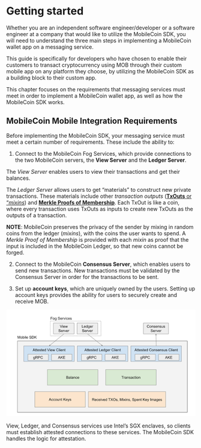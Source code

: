 # Getting started

Whether you are an independent software engineer/developer or a software engineer at a company that would like to utilize the MobileCoin SDK, you will need to understand the three main steps in implementing a MobileCoin wallet app on a messaging service.

This guide is specifically for developers who have chosen to enable their customers to transact cryptocurrency using MOB through their custom mobile app on any platform they choose, by utilizing the MobileCoin SDK as a building block to their custom app.

This chapter focuses on the requirements that messaging services must meet in order to implement a MobileCoin wallet app, as well as how the MobileCoin SDK works.

## MobileCoin Mobile Integration Requirements

Before implementing the MobileCoin SDK, your messaging service must meet a certain number of requirements. These include the ability to:

1. Connect to the MobileCoin Fog Services, which provide connections to the two MobileCoin servers, the **View Server** and the **Ledger Server**.

  The *View Server* enables users to view their transactions and get their balances.

  The *Ledger Server* allows users to get “materials” to construct new private transactions. These materials include other *transaction outputs* ([**TxOuts** or “*mixins*](glossary.md)) and [**Merkle Proofs of Membership**](glossary.md). Each TxOut is like a coin, where every transaction uses TxOuts as inputs to create new TxOuts as the outputs of a transaction.

  **NOTE**: MobileCoin preserves the privacy of the sender by mixing in random coins from the ledger (*mixins*), with the coins the user wants to spend. A *Merkle Proof of Membership* is provided with each *mixin* as proof that the input is included in the MobileCoin Ledger, so that new coins cannot be forged.

2. Connect to the MobileCoin **Consensus Server**, which enables users to send new transactions. New transactions must be validated by the Consensus Server in order for the transactions to be sent.

3. Set up **account keys**, which are uniquely owned by the users. Setting up account keys provides the ability for users to securely create and receive MOB.

![The MobileCoin SDK Architecture.](images/mobilecoin-sdk-architecture.png)

View, Ledger, and Consensus services use Intel’s SGX enclaves, so clients must establish attested connections to these services. The MobileCoin SDK handles the logic for attestation.
